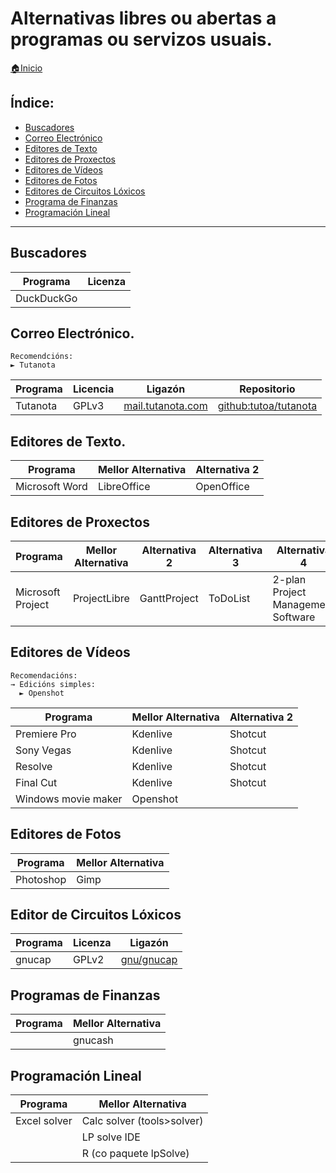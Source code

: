 # Alternativas libres ou abertas a programas ou servizos usuais.

[🏠Inicio](../README.md)

## Índice:
* [Buscadores](librealternativaswin.md#buscadores)
* [Correo Electrónico](librealternativaswin.md#correo-electrónico)
* [Editores de Texto](librealternativaswin.md#editores-de-texto)
* [Editores de Proxectos](librealternativaswin.md#editores-de-proxectos)
* [Editores de Vídeos](librealternativaswin.md#editores-de-vídeos)
* [Editores de Fotos](librealternativaswin.md#editores-de-fotos)
* [Editores de Circuitos Lóxicos](librealternativaswin.md#editor-de-circuitos-lóxicos)
* [Programa de Finanzas](librealternativaswin.md#programas-de-finanzas)
* [Programación Lineal](librealternativaswin.md#programación-lineal)

------

## Buscadores

| Programa 			| Licenza    	|
| ------------ 		| ------------- |
| DuckDuckGo		|   			|


## Correo Electrónico.
    
    Recomendcións:
    ► Tutanota

| Programa 			| Licencia          | Ligazón                   | Repositorio                       |
| ------------ 		| -------------	    | -------------             | -------------                     |
| Tutanota			| GPLv3     		| [mail.tutanota.com](https://mail.tutanota.com) |  [github:tutoa/tutanota](https://github.com/tutao/tutanota) |


## Editores de Texto.

| Programa 			| Mellor Alternativa 	| Alternativa 2 |
| ------------ 		| ------------- 		| ------------- |
| Microsoft Word 	| LibreOffice 			| OpenOffice 	|


## Editores de Proxectos

| Programa 			| Mellor Alternativa 	| Alternativa 2 | Alternativa 3 | Alternativa 4 					 | Alternativa 5 	|
| ------------ 		| ------------- 		| ------------- | ------------- | ------------- 					 | ------------- 	|
| Microsoft Project | ProjectLibre 			| GanttProject 	| ToDoList 		| 2-plan Project Management Software | Open Workbench 	|


## Editores de Vídeos
    Recomendacións:
    → Edicións simples:
      ► Openshot

| Programa 			    | Mellor Alternativa 	| Alternativa 2 |
| ------------ 		    | ------------- 		| ------------- |
| Premiere Pro 		    | Kdenlive				| Shotcut		|
| Sony Vegas		    | Kdenlive				| Shotcut		|
| Resolve			    | Kdenlive				| Shotcut		|
| Final Cut 		    | Kdenlive				| Shotcut		|
| Windows movie maker   | Openshot              |               |


## Editores de Fotos

| Programa 			| Mellor Alternativa 	|
| ------------ 		| ------------- 		|
| Photoshop			| Gimp					|


## Editor de Circuitos Lóxicos

| Programa 			| Licenza   	| Ligazón                                           |
| ------------ 		| ------------- | -------------                                     |
| gnucap			|  GPLv2		| [gnu/gnucap](https://www.gnu.org/software/gnucap/gnucap.html)   |


## Programas de Finanzas

| Programa 			| Mellor Alternativa 	|
| ------------ 		| ------------- 		|
| 					| gnucash				|


## Programación Lineal
| Programa 			| Mellor Alternativa 	        |
| ------------ 		| ------------- 	        	|
| Excel solver		| Calc solver (tools>solver)	|
| 					| LP solve IDE				    |
| 					| R (co paquete lpSolve)		|

